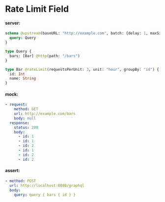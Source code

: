 # Rate Limit Field

#### server:

```graphql
schema @upstream(baseURL: "http://example.com", batch: {delay: 1, maxSize: 1000}) {
  query: Query
}

type Query {
  bars: [Bar] @http(path: "/bars")
}

type Bar @rateLimit(requestsPerUnit: 3, unit: "hour", groupBy: "id") {
  id: Int
  name: String
}
```

#### mock:

```yml
- request:
    method: GET
    url: http://example.com/bars
    body: null
  response:
    status: 200
    body:
      - id: 1
      - id: 1
      - id: 2
      - id: 1
      - id: 2
      - id: 2
```

#### assert:

```yml
- method: POST
  url: http://localhost:8080/graphql
  body:
    query: query { bars { id } }
```
